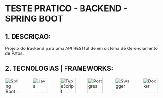 # TESTE PRATICO - BACKEND - SPRING BOOT

## 1. DESCRIÇÃO:
Projeto do Backend para uma API RESTful de um sistema de Gerenciamento de Patos.

## 2. TECNOLOGIAS | FRAMEWORKS:
<div style="display: flex; justify-content: space-between; gap: 20px;">

  <img src="https://upload.wikimedia.org/wikipedia/commons/thumb/7/79/Spring_Boot.svg/512px-Spring_Boot.svg.png?20230616230349" alt="Spring Boot" title="Spring Boot" height="50" />
  <img src="https://www.svgrepo.com/show/184143/java.svg" alt="Java" title="Java" height="50" />
  <img src="https://upload.wikimedia.org/wikipedia/commons/4/4c/Typescript_logo_2020.svg" alt="TypeScript" title="TypeScript" height="50" />
  <img src="https://www.google.com/url?sa=i&url=https%3A%2F%2Fen.m.wikipedia.org%2Fwiki%2FFile%3APostgresql_elephant.svg&psig=AOvVaw1LKG3BKQoJSoPNZ4N4fNKD&ust=1719230640273000&source=images&cd=vfe&opi=89978449&ved=0CBEQjRxqFwoTCLCc2q7X8YYDFQAAAAAdAAAAABAE" alt="Postgres" title="Postgres" height="50" />
  <img src="https://www.google.com/url?sa=i&url=https%3A%2F%2Ficonduck.com%2Ficons%2F28022%2Fswagger&psig=AOvVaw2Fj3FeZU4WMrbmL2Ix-c-J&ust=1719230666073000&source=images&cd=vfe&opi=89978449&ved=0CBEQjRxqFwoTCPjN9LnX8YYDFQAAAAAdAAAAABAE" alt="Swagger" title="Swagger" height="50" />
  <img src="https://www.svgrepo.com/show/349342/docker.svg" alt="Docker" title="Docker" height="50" />

</div>